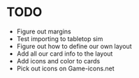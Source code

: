 # TODO
- Figure out margins
- Test importing to tabletop sim
- Figure out how to define our own layout
- Add all our card info to the layout
- Add icons and color to cards
- Pick out icons on Game-icons.net
